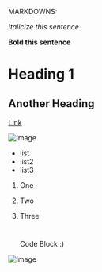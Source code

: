 MARKDOWNS: 

*Italicize this sentence*

**Bold this sentence**

# Heading 1

## Another Heading

[Link](https://jloughney.github.io/cse15l-lab-reports/helloWorld.html)

![Image](https://www.google.com/url?sa=i&url=https%3A%2F%2Fucsdtritons.com%2Fsports%2F2005%2F9%2F6%2F187452.aspx&psig=AOvVaw1w4uGZQBzQYFLjcyP08MAW&ust=1649518465165000&source=images&cd=vfe&ved=0CAcQjRxqFwoTCKDA9aPlhPcCFQAAAAAdAAAAABAD)

* list
* list2
* list3

1. One
2. Two
3. Three

    #
    Code Block 
    :)

![Image](https://hips.hearstapps.com/hmg-prod.s3.amazonaws.com/images/dog-puppy-on-garden-royalty-free-image-1586966191.jpg?crop=1.00xw:0.669xh;0,0.190xh&resize=1200:*)


